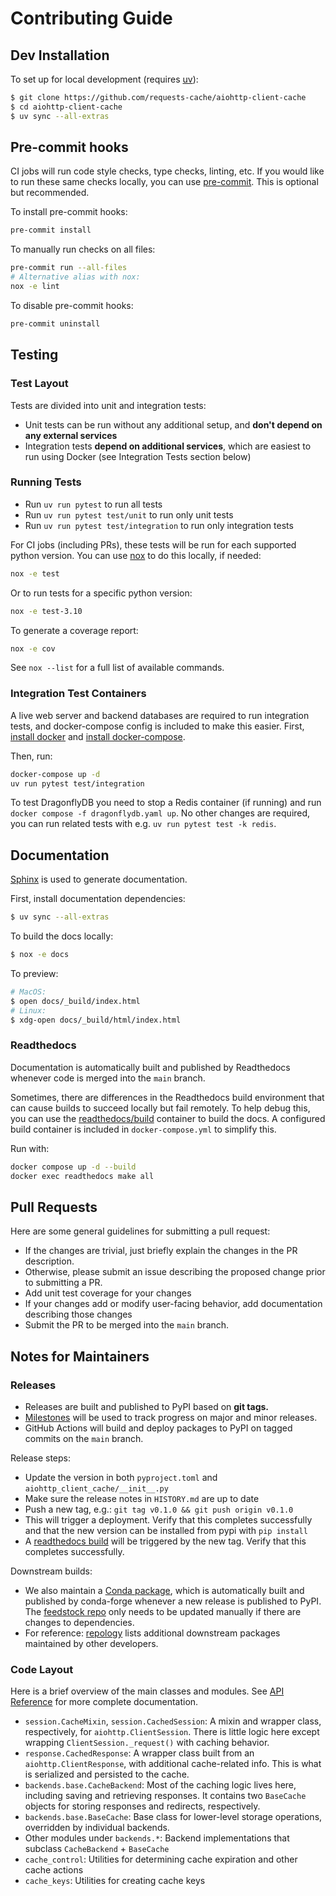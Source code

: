 # Contributing Guide

## Dev Installation

To set up for local development (requires [uv](https://docs.astral.sh/uv/getting-started/installation/)):

```sh
$ git clone https://github.com/requests-cache/aiohttp-client-cache
$ cd aiohttp-client-cache
$ uv sync --all-extras
```

## Pre-commit hooks

CI jobs will run code style checks, type checks, linting, etc. If you would like to run these same
checks locally, you can use [pre-commit](https://github.com/pre-commit/pre-commit).
This is optional but recommended.

To install pre-commit hooks:

```sh
pre-commit install
```

To manually run checks on all files:

```sh
pre-commit run --all-files
# Alternative alias with nox:
nox -e lint
```

To disable pre-commit hooks:

```sh
pre-commit uninstall
```

## Testing

### Test Layout

Tests are divided into unit and integration tests:

- Unit tests can be run without any additional setup, and **don't depend on any external services**
- Integration tests **depend on additional services**, which are easiest to run using Docker
  (see Integration Tests section below)

### Running Tests

- Run `uv run pytest` to run all tests
- Run `uv run pytest test/unit` to run only unit tests
- Run `uv run pytest test/integration` to run only integration tests

For CI jobs (including PRs), these tests will be run for each supported python version.
You can use [nox](https://nox.thea.codes) to do this locally, if needed:

```sh
nox -e test
```

Or to run tests for a specific python version:

```sh
nox -e test-3.10
```

To generate a coverage report:

```sh
nox -e cov
```

See `nox --list` for a full list of available commands.

### Integration Test Containers

A live web server and backend databases are required to run integration tests, and docker-compose
config is included to make this easier. First, [install docker](https://docs.docker.com/get-docker/)
and [install docker-compose](https://docs.docker.com/compose/install/).

Then, run:

```sh
docker-compose up -d
uv run pytest test/integration
```

To test DragonflyDB you need to stop a Redis container (if running) and run `docker compose -f dragonflydb.yaml up`.
No other changes are required, you can run related tests with e.g. `uv run pytest test -k redis`.

## Documentation

[Sphinx](http://www.sphinx-doc.org/en/master/) is used to generate documentation.

First, install documentation dependencies:

```sh
$ uv sync --all-extras
```

To build the docs locally:

```sh
$ nox -e docs
```

To preview:

```sh
# MacOS:
$ open docs/_build/index.html
# Linux:
$ xdg-open docs/_build/html/index.html
```

### Readthedocs

Documentation is automatically built and published by Readthedocs whenever code is merged into the
`main` branch.

Sometimes, there are differences in the Readthedocs build environment that can cause builds to
succeed locally but fail remotely. To help debug this, you can use the
[readthedocs/build](https://github.com/readthedocs/readthedocs-docker-images) container to build
the docs. A configured build container is included in `docker-compose.yml` to simplify this.

Run with:

```sh
docker compose up -d --build
docker exec readthedocs make all
```

## Pull Requests

Here are some general guidelines for submitting a pull request:

- If the changes are trivial, just briefly explain the changes in the PR description.
- Otherwise, please submit an issue describing the proposed change prior to submitting a PR.
- Add unit test coverage for your changes
- If your changes add or modify user-facing behavior, add documentation describing those changes
- Submit the PR to be merged into the `main` branch.

## Notes for Maintainers

### Releases

- Releases are built and published to PyPI based on **git tags.**
- [Milestones](https://github.com/requests-cache/aiohttp-client-cache/milestones) will be used to track
  progress on major and minor releases.
- GitHub Actions will build and deploy packages to PyPI on tagged commits
  on the `main` branch.

Release steps:

- Update the version in both `pyproject.toml` and `aiohttp_client_cache/__init__.py`
- Make sure the release notes in `HISTORY.md` are up to date
- Push a new tag, e.g.: `git tag v0.1.0 && git push origin v0.1.0`
- This will trigger a deployment. Verify that this completes successfully and that the new version can be installed from pypi with `pip install`
- A [readthedocs build](https://readthedocs.org/projects/aiohttp-client-cache/builds/) will be triggered by the new tag. Verify that this completes successfully.

Downstream builds:

- We also maintain a [Conda package](https://anaconda.org/conda-forge/aiohttp-client-cache), which is automatically built and published by conda-forge whenever a new release is published to PyPI. The [feedstock repo](https://github.com/conda-forge/aiohttp-client-cache-feedstock) only needs to be updated manually if there are changes to dependencies.
- For reference: [repology](https://repology.org/project/python:aiohttp-client-cache) lists additional downstream packages maintained by other developers.

### Code Layout

Here is a brief overview of the main classes and modules. See [API Reference](https://aiohttp-client-cache.readthedocs.io/en/latest/reference.html) for more complete documentation.

- `session.CacheMixin`, `session.CachedSession`: A mixin and wrapper class, respectively, for `aiohttp.ClientSession`. There is little logic here except wrapping `ClientSession._request()` with caching behavior.
- `response.CachedResponse`: A wrapper class built from an `aiohttp.ClientResponse`, with additional cache-related info. This is what is serialized and persisted to the cache.
- `backends.base.CacheBackend`: Most of the caching logic lives here, including saving and retrieving responses. It contains two `BaseCache` objects for storing responses and redirects, respectively.
- `backends.base.BaseCache`: Base class for lower-level storage operations, overridden by individual backends.
- Other modules under `backends.*`: Backend implementations that subclass `CacheBackend` + `BaseCache`
- `cache_control`: Utilities for determining cache expiration and other cache actions
- `cache_keys`: Utilities for creating cache keys
